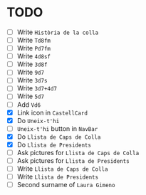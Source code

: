 # TODO

- [ ] Write `Història de la colla`
- [ ] Write `Td8fm`
- [ ] Write `Pd7fm`
- [ ] Write `4d8sf`
- [ ] Write `3d8f`
- [ ] Write `9d7`
- [ ] Write `3d7s`
- [ ] Write `3d7+4d7`
- [ ] Write `5d7`
- [ ] Add `Vd6`
- [x] Link icon in `CastellCard`
- [x] Do `Uneix-t'hi`
- [ ] `Uneix-t'hi` button in `NavBar`
- [x] Do `Llista de Caps de Colla`
- [x] Do `Llista de Presidents`
- [ ] Ask pictures for `Llista de Caps de Colla`
- [ ] Ask pictures for `Llista de Presidents`
- [ ] Write `Llista de Caps de Colla`
- [ ] Write `Llista de Presidents`
- [ ] Second surname of `Laura Gimeno`
